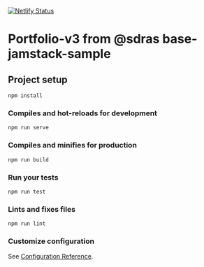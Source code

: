 [![Netlify Status](https://api.netlify.com/api/v1/badges/9db9b23b-692a-400c-9d95-b3a95123ed05/deploy-status)](https://app.netlify.com/sites/ibrodev/deploys)

# Portfolio-v3 from @sdras base-jamstack-sample

## Project setup
```
npm install
```

### Compiles and hot-reloads for development
```
npm run serve
```

### Compiles and minifies for production
```
npm run build
```

### Run your tests
```
npm run test
```

### Lints and fixes files
```
npm run lint
```

### Customize configuration
See [Configuration Reference](https://cli.vuejs.org/config/).
